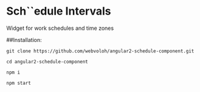 # Sch``edule Intervals

Widget for work schedules and time zones

##Installation:

`git clone https://github.com/webvoloh/angular2-schedule-component.git`

`cd angular2-schedule-component`

`npm i`

`npm start`
